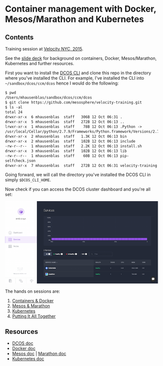 # Container management with Docker, Mesos/Marathon and Kubernetes

## Contents

Training session at [Velocity NYC, 2015](http://velocityconf.com/devops-web-performance-ny-2015/public/schedule/detail/44830).

See the [slide deck](https://speakerdeck.com/mhausenblas/marathon-and-kubernetes) for background on containers, Docker, Mesos/Marathon, Kubernetes and further resources.

First you want to install the [DCOS CLI](https://docs.mesosphere.com/install/cli/) and clone this repo in the directory where you've installed the CLI. For example, I've installed the CLI into `~/sandbox/dcos/ccm/dcos` hence I would do the following:

    $ pwd
    /Users/mhausenblas/sandbox/dcos/ccm/dcos
    $ git clone https://github.com/mesosphere/velocity-training.git
    $ ls -al
    total 24
    drwxr-xr-x  6 mhausenblas  staff   306B 12 Oct 06:31 .
    drwxr-xr-x  5 mhausenblas  staff   272B 12 Oct 06:13 ..
    lrwxr-xr-x  1 mhausenblas  staff    78B 12 Oct 06:13 .Python -> /usr/local/Cellar/python/2.7.9/Frameworks/Python.framework/Versions/2.7/Python
    drwxr-xr-x  2 mhausenblas  staff   1.3K 12 Oct 06:13 bin
    drwxr-xr-x  2 mhausenblas  staff   102B 12 Oct 06:13 include
    -rw-r--r--  1 mhausenblas  staff   2.2K 12 Oct 06:13 install.sh
    drwxr-xr-x  3 mhausenblas  staff   102B 12 Oct 06:13 lib
    -rw-r--r--  1 mhausenblas  staff    60B 12 Oct 06:13 pip-selfcheck.json
    drwxr-xr-x  7 mhausenblas  staff   272B 12 Oct 06:31 velocity-training

Going forward, we will call the directory you've installed the DCOS CLI in simply `$DCOS_CLI_HOME`.

Now check if you can access the DCOS cluster dashboard and you're all set:

![DCOS Dashboard](img/dcos-dashboard.png)

The hands on sessions are:

1. [Containers &amp; Docker](./docker)
1. [Mesos &amp; Marathon](./mesos-marathon)
1. [Kubernetes](./kubernetes)
1. [Putting It All Together](./piat)

## Resources

- [DCOS doc](https://docs.mesosphere.com)
- [Docker doc](https://docs.docker.com/)
- [Mesos doc](http://mesos.apache.org/documentation/latest/) | [Marathon doc](https://mesosphere.github.io/marathon/docs/)
- [Kubernetes doc](http://kubernetes.io/v1.0/)

